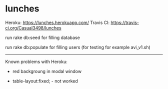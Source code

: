 
# lunches


Heroku:  https://lunches.herokuapp.com/
Travis CI: https://travis-ci.org/Casual3498/lunches

run rake db:seed for filling database

run rake db:populate for filling users (for testing for example avi_v1.sh)

-----------------------------------------------------------------------------------





Known problems with Heroku:

- red backgroung in modal window

-  table-layout:fixed;  - not worked



